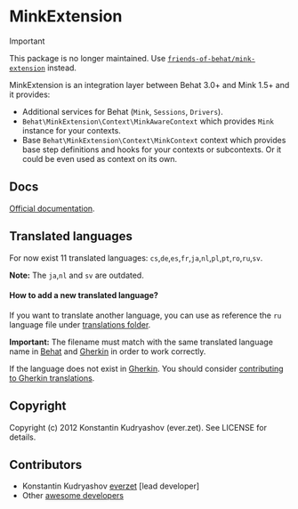 # MinkExtension

> [!IMPORTANT]
> This package is no longer maintained. Use [`friends-of-behat/mink-extension`](https://packagist.org/packages/friends-of-behat/mink-extension) instead.

MinkExtension is an integration layer between Behat 3.0+ and Mink 1.5+
and it provides:

* Additional services for Behat (``Mink``, ``Sessions``, ``Drivers``).
* ``Behat\MinkExtension\Context\MinkAwareContext`` which provides ``Mink``
  instance for your contexts.
* Base ``Behat\MinkExtension\Context\MinkContext`` context which provides base
  step definitions and hooks for your contexts or subcontexts. Or it could be
  even used as context on its own.

## Docs

[Official documentation](doc/index.rst).

## Translated languages

For now exist 11 translated languages: `cs`,`de`,`es`,`fr`,`ja`,`nl`,`pl`,`pt`,`ro`,`ru`,`sv`.

**Note:** The `ja`,`nl` and `sv` are outdated.

#### How to add a new translated language?

If you want to translate another language, you can use as reference the `ru` language file under
[translations folder](https://github.com/Behat/MinkExtension/tree/master/i18n).

**Important:** The filename must match with the same translated language name in [Behat](https://github.com/Behat/Behat/blob/master/i18n.php) and [Gherkin](https://github.com/Behat/Gherkin/blob/master/i18n.php) in order to work correctly.

If the language does not exist in [Gherkin](https://github.com/Behat/Gherkin/blob/master/i18n.php).
You should consider [contributing to Gherkin translations](https://github.com/Behat/Gherkin/blob/master/CONTRIBUTING.md#contributing-to-gherkin-translations).

## Copyright

Copyright (c) 2012 Konstantin Kudryashov (ever.zet). See LICENSE for details.

## Contributors

* Konstantin Kudryashov [everzet](http://github.com/everzet) [lead developer]
* Other [awesome developers](https://github.com/Behat/MinkExtension/graphs/contributors)

